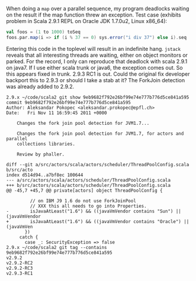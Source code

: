When doing a `map` over a parallel sequence, my program deadlocks waiting on the result if the map function threw an exception. Test case (exhibits problem in Scala 2.9.1 REPL on Oracle JDK 1.7.0u2, Linux x86_64):

```scala
val foos = (1 to 1000) toSeq
foos.par.map(i => if (i % 37 == 0) sys.error("i div 37") else i).seq
```

Entering this code in the toplevel will result in an indefinite hang. `jstack` reveals that all interesting threads are waiting, either on object monitors or parked.
For the record, I only can reproduce that deadlock with scala 2.9.1 on java7.  If I use either scala trunk or java6, the exception comes out.  So this appears fixed in trunk.
2.9.3 RC1 is out. Could the original fix developer backport this to 2.9.3 or should I take a stab at it?
The ForkJoin detection was already added to 2.9.2.

```
2.9.x ~/code/scala2 git show 9eb9682f792e26bf99e74e777b776d5ce841a595
commit 9eb9682f792e26bf99e74e777b776d5ce841a595
Author: Aleksandar Pokopec <aleksandar.prokopec@epfl.ch>
Date:   Fri Nov 11 16:59:45 2011 +0000

    Changes the fork join pool detection for JVM1.7...
    
    Changes the fork join pool detection for JVM1.7, for actors and parallel
    collections libraries.
    
    Review by phaller.

diff --git a/src/actors/scala/actors/scheduler/ThreadPoolConfig.scala b/src/acto
index d514d94..a7bf8ec 100644
--- a/src/actors/scala/actors/scheduler/ThreadPoolConfig.scala
+++ b/src/actors/scala/actors/scheduler/ThreadPoolConfig.scala
@@ -45,7 +45,7 @@ private[actors] object ThreadPoolConfig {
 
         // on IBM J9 1.6 do not use ForkJoinPool
         // XXX this all needs to go into Properties.
-        isJavaAtLeast("1.6") && ((javaVmVendor contains "Sun") || (javaVmVendor
+        isJavaAtLeast("1.6") && ((javaVmVendor contains "Oracle") || (javaVmVen
       })
     catch {
       case _: SecurityException => false
2.9.x ~/code/scala2 git tag --contains 9eb9682f792e26bf99e74e777b776d5ce841a595
v2.9.2
v2.9.2-RC2
v2.9.2-RC3
v2.9.3-RC1
```
